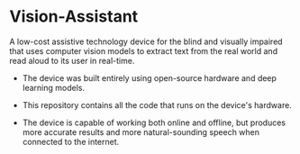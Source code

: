 # Vision-Assistant
A low-cost assistive technology device for the blind and visually impaired that uses computer vision models to extract text from the real world and read aloud to its user in real-time.

 - The device was built entirely using open-source hardware and deep learning models.
 - This repository contains all the code that runs on the device's hardware.

 - The device is capable of working both online and offline, but produces more accurate results and more natural-sounding speech when connected to the internet.
